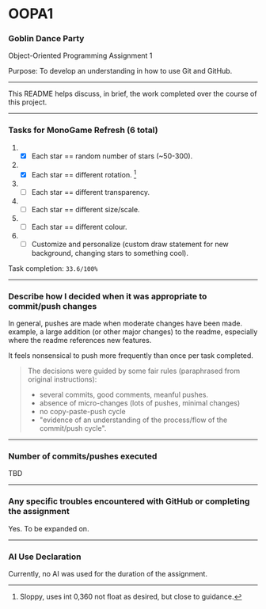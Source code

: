 # OOPA1
### Goblin Dance Party

Object-Oriented Programming Assignment 1

Purpose: To develop an understanding in how to use Git and GitHub.

---
This README helps discuss, in brief, the work completed over the course of this project.

---


### Tasks for MonoGame Refresh (6 total)
1. - [x] Each star == random number of stars (~50-300).
2. - [x] Each star == different rotation. [^1]
3. - [ ] Each star == different transparency.
4. - [ ] Each star == different size/scale.
5. - [ ] Each star == different colour.
6. - [ ] Customize and personalize (custom draw statement for new background, changing stars to something cool).

Task completion: ```33.6/100%```

[^1]: Sloppy, uses int 0,360 not float as desired, but close to guidance.

---

### Describe how I decided when it was appropriate to commit/push changes

In general, pushes are made when moderate changes have been made. example, a large addition (or other major changes) to the readme, especially where the readme references new features.

It feels nonsensical to push more frequently than once per task completed.

>The decisions were guided by some fair rules (paraphrased from original instructions):
> - several commits, good comments, meanful pushes.
> - absence of micro-changes (lots of pushes, minimal changes)
> - no copy-paste-push cycle
> - "evidence of an understanding of the process/flow of the commit/push cycle".


---
### Number of commits/pushes executed
TBD

---
### Any specific troubles encountered with GitHub or completing the assignment
Yes. To be expanded on.

---
### AI Use Declaration
Currently, no AI was used for the duration of the assignment.